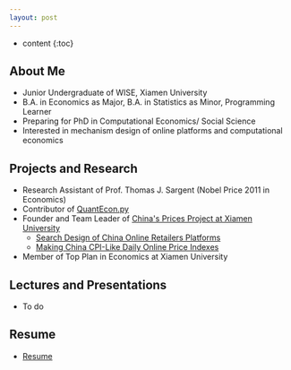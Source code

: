 ```yaml
---
layout: post
---
```


* content
{:toc}


About Me
--------

- Junior Undergraduate of WISE, Xiamen University
- B.A. in Economics as Major, B.A. in Statistics as Minor, Programming Learner
- Preparing for PhD in Computational Economics/ Social Science
- Interested in mechanism design of online platforms and computational economics


Projects and Research
--------

- Research Assistant of Prof. Thomas J. Sargent (Nobel Price 2011 in Economics)
- Contributor of [QuantEcon.py](https://quantecon.org/python_index.html)
- Founder and Team Leader of [China's Prices Project at Xiamen University](https://github.com/xmucpp)
  - [Search Design of China Online Retailers Platforms](/projects)
  - [Making China CPI-Like Daily Online Price Indexes](/projects) 
- Member of Top Plan in Economics at Xiamen University


Lectures and Presentations
-------

- To do


Resume
------
- [Resume](/resume)

<!--
 <div class="container docs-container">
      <div class="row">
        <div class="col-md-3">
          <div class="sidebar hidden-print" role="complementary">
            <div id="navigation">
              <h1>目录</h1>
              <ul class="nav sidenav">

                {% for post in site.posts  %}
                  {% capture this_year %}{{ post.date | date: "%Y" }}{% endcapture %}
                  {% capture this_month %}{{ post.date | date: "%B" }}{% endcapture %}
                  {% capture next_year %}{{ post.previous.date | date: "%Y" }}{% endcapture %}
                  {% capture next_month %}{{ post.previous.date | date: "%B" }}{% endcapture %}

                  {% if forloop.first %}
                    <li><a href="#year_{{this_year}}">{{this_year}}</a>
                      <ul class="nav">
                        <li><a href="#month_{{this_year}}_{{this_month}}">{{this_month}}</a></li>
                  {% endif %}

                  {% if forloop.last %}
                        </ul>
                      </li>
                  {% else %}
                    {% if this_year != next_year %}
                        </ul>
                      </li>
                      <li><a href="#year_{{next_year}}">{{next_year}}</a>
                        <ul class="nav">
                          <li><a href="#month_{{next_year}}_{{next_month}}">{{next_month}}</a></li>
                    {% else %}    
                      {% if this_month != next_month %}
                          <li><a href="#month_{{next_year}}_{{next_month}}">{{next_month}}</a></li>
                      {% endif %}
                    {% endif %}
                  {% endif %}
                {% endfor %}
              </ul>
            </div>
          </div>
        </div>
        <div class="col-md-9" role="main">
          <div class="panel docs-content">
            <div class="wrapper">
              <div class="home">
                {% for post in site.posts  %}
                  {% capture this_year %}{{ post.date | date: "%Y" }}{% endcapture %}
                  {% capture this_month %}{{ post.date | date: "%B" }}{% endcapture %}
                  {% capture next_year %}{{ post.previous.date | date: "%Y" }}{% endcapture %}
                  {% capture next_month %}{{ post.previous.date | date: "%B" }}{% endcapture %}

                  {% if forloop.first %}
                    <h2 id="year_{{this_year}}">{{this_year}}</h2>
                    <h3 id="month_{{this_year}}_{{this_month}}">{{this_month}}</h3>
                    <ul>
                  {% endif %}

                  <ol class="breadcrumb">
                   <li><span>{{ post.date | date: "%B %e, %Y" }}</span> &raquo; <a href="{{ post.url | prepend: site.baseurl }}">{{ post.title }}</a></li>
                  </ol>
                  {% if forloop.last %}
                    </ul>
                  {% else %}
                    {% if this_year != next_year %}
                      </ul>
                      <h2 id="year_{{next_year}}">{{next_year}}</h2>
                      <h3 id="month_{{next_year}}_{{next_month}}">{{next_month}}</h3>
                      <ul>
                    {% else %}    
                      {% if this_month != next_month %}
                        </ul>
                        <h3 id="month_{{next_year}}_{{next_month}}">{{next_month}}</h3>
                        <ul>
                      {% endif %}
                    {% endif %}
                  {% endif %}
                {% endfor %}
              </div>
            </div>
          </div>
        </div>
      </div>
    </div>
-->